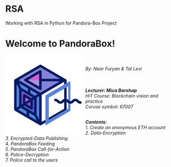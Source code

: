 # RSA
Working with RSA in Python for Pandora-Box Project


<h1>Welcome to PandoraBox!</h1>
<img src="./images/0.png" alt="Scale" style="width: 250px;" align='left'/>
<br><br><i>By: Naor Furyan & Tal Levi
<br><br><br><br><b>Lecturer: Mica Barshap</b>
<br><i>HiT Course: Blockchain vision and practice</i>
<br><i>Coruse symbol: 67007</i>
 
 <br><b>Contents:</b>
    <br>1. Create an anonymous ETH account
    <br>2. Data-Encryption
    <br>3. Encrypted-Data Publishing
    <br>4. PandoraBox Feeding
    <br>5. PandoraBox Call-for-Action
    <br>6. Police-Decryption
    <br>7. Police call to the users
